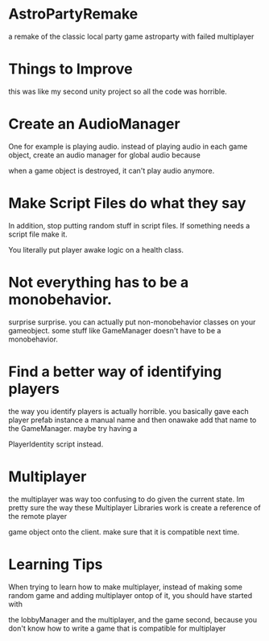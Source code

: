# AstroPartyRemake

a remake of the classic local party game astroparty with failed multiplayer

# Things to Improve

this was like my second unity project so all the code was horrible.

# Create an AudioManager

One for example is playing audio. instead of playing audio in each game object, create an audio manager for global audio because

when a game object is destroyed, it can't play audio anymore. 

# Make Script Files do what they say

In addition, stop putting random stuff in script files. If something needs a script file make it.

You literally put player awake logic on a health class.

# Not everything has to be a monobehavior.

surprise surprise. you can actually put non-monobehavior classes on your gameobject. some stuff like GameManager doesn't have to be a monobehavior.

# Find a better way of identifying players

the way you identify players is actually horrible. you basically gave each player prefab instance a manual name and then onawake add that name to the GameManager. maybe try having a 

PlayerIdentity script instead.

# Multiplayer

the multiplayer was way too confusing to do given the current state. Im pretty sure the way these Multiplayer Libraries work is create a reference of the remote player

game object onto the client. make sure that it is compatible next time.

# Learning Tips

When trying to learn how to make multiplayer, instead of making some random game and adding multiplayer ontop of it, you should have started with

the lobbyManager and the multiplayer, and the game second, because you don't know how to write a game that is compatible for multiplayer
